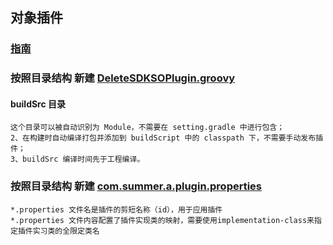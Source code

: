## 对象插件
### [指南](https://www.jianshu.com/p/8f6aef34b9bf)

### 按照目录结构 新建 [DeleteSDKSOPlugin.groovy](src%2Fmain%2Fgroovy%2Fcom%2Fsummer%2Fa%2Fplugin%2FDeleteSDKSOPlugin.groovy)
#### buildSrc 目录
```
这个目录可以被自动识别为 Module，不需要在 setting.gradle 中进行包含；
2、在构建时自动编译打包并添加到 buildScript 中的 classpath 下，不需要手动发布插件；
3、buildSrc 编译时间先于工程编译。
```
### 按照目录结构 新建 [com.summer.a.plugin.properties](src%2Fmain%2Fresources%2FMETA-INF%2Fgradle-plugins%2Fcom.summer.a.plugin.properties)
```
*.properties 文件名是插件的剪短名称（id），用于应用插件
*.properties 文件内容配置了插件实现类的映射，需要使用implementation-class来指定插件实习类的全限定类名
```
